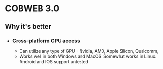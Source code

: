 # COBWEB 3.0 

## Why it's better
- ### Cross-platform GPU access
    - Can utilize any type of GPU - Nvidia, AMD, Apple Silicon, Qualcomm, 
    - Works well in both Windows and MacOS. Somewhat works in Linux. Android and IOS support untested
